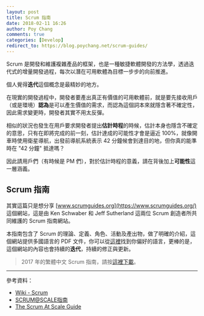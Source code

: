 ```yaml
---
layout: post
title: Scrum 指南
date: 2018-02-11 16:26
author: Poy Chang
comments: true
categories: [Develop]
redirect_to: https://blog.poychang.net/scrum-guides/
---
```


Scrum 是開發和維護複雜產品的框架，也是一種敏捷軟體開發的方法學，透過迭代式的增量開發過程，每次以潛在可用軟體為目標一步步的向前推進。

個人覺得**迭代**這個概念是最精妙的地方。

在現實的開發過程中，開發者要產出真正有價值的可用軟體前，就是要先接收用戶（或是環境）**認為**是可以產生價值的需求，而認為這個詞本來就隱含著不確定性，因此需求變更時，開發者其實不用太反彈。

相似的狀況也發生在用戶要求開發者提出**估計時程**的時候，估計本身也隱含不確定的意思，只有在即將完成的前一刻，估計達成的可能性才會是逼近 100%，就像開車時使用衛星導航，出發前導航系統表示 42 分鐘候會到達目的地，但你真的能準時在 "42 分鐘" 抵達嗎？

因此請用戶們（有時候是 PM 們），對於估計時程的意義，請在背後加上**可能性**這一層涵義。

## Scrum 指南

其實這篇只是想分享 [www.scrumguides.org](https://www.scrumguides.org/) 這個網站，這是由 Ken Schwaber 和 Jeff Sutherland 這兩位 Scrum 創造者所共同維護的 Scrum 指南網站。

本指南包含了 Scrum 的理論、定義、角色、活動及產出物，做了明確的介紹，這個網站提供多國語言的 PDF 文件，你可以從[這裡](https://www.scrumguides.org/download.html)找到你偏好的語言，更棒的是，這個網站的內容也會持續的**迭代**，持續的修正與更新。

>2017 年的繁體中文 Scrum 指南，請按[這裡下載](https://www.scrumguides.org/docs/scrumguide/v2017/2017-Scrum-Guide-Chinese-Traditional.pdf)。

----------

參考資料：

* [Wiki - Scrum](https://zh.wikipedia.org/wiki/Scrum)
* [SCRUM@SCALE指南](http://www.scrumcn.com/agile/scrumatscale.html)
* [The Scrum At Scale Guide](https://1drv.ms/w/s!Aiwtjhj5fofrkMY14rWzSJ0dFD5S_Q)
